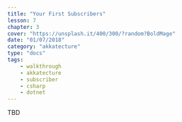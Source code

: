 ```yaml
---
title: "Your First Subscribers"
lesson: 7
chapter: 3
cover: "https://unsplash.it/400/300/?random?BoldMage"
date: "01/07/2018"
category: "akkatecture"
type: "docs"
tags:
    - walkthrough
    - akkatecture
    - subscriber
    - csharp
    - dotnet
---
```

TBD